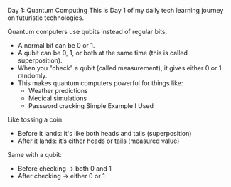 Day 1: Quantum Computing 
This is Day 1 of my daily tech learning journey on futuristic technologies.

Quantum computers use qubits instead of regular bits.
- A normal bit can be 0 or 1.
- A qubit can be 0, 1, or both at the same time (this is called superposition).
- When you "check" a qubit (called measurement), it gives either 0 or 1 randomly.
- This makes quantum computers powerful for things like:
  - Weather predictions
  - Medical simulations
  - Password cracking
Simple Example I Used

Like tossing a coin:
- Before it lands: it's like both heads and tails (superposition)
- After it lands: it’s either heads or tails (measured value)

Same with a qubit:
- Before checking → both 0 and 1
- After checking → either 0 or 1

